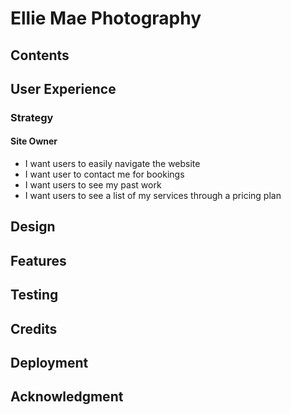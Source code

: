# Ellie Mae Photography

## Contents

## User Experience 

### Strategy

#### Site Owner
- I want users to easily navigate the website
- I want user to contact me for bookings 
- I want users to see my past work 
- I want users to see a list of my services through a pricing plan 

## Design 

## Features

## Testing 

## Credits 

## Deployment 

## Acknowledgment
